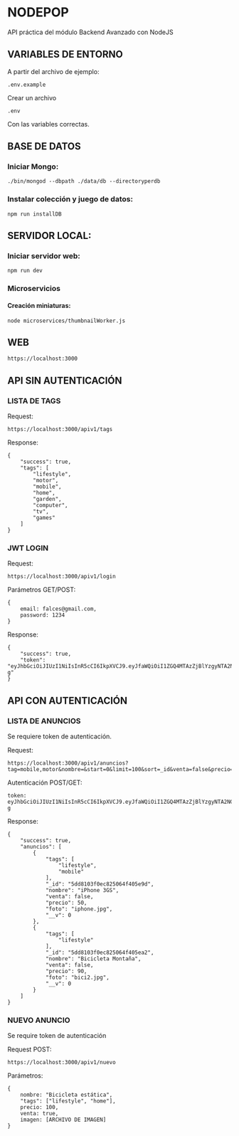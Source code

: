# NODEPOP
API práctica del módulo Backend Avanzado con NodeJS

## VARIABLES DE ENTORNO
A partir del archivo de ejemplo:

```
.env.example
```
Crear un archivo

```
.env
```
Con las variables correctas.

## BASE DE DATOS

### Iniciar Mongo:
```
./bin/mongod --dbpath ./data/db --directoryperdb
```
### Instalar colección y juego de datos:
```
npm run installDB
```
## SERVIDOR LOCAL:
### Iniciar servidor web:

```
npm run dev
```
### Microservicios
#### Creación miniaturas:
```
node microservices/thumbnailWorker.js
```

## WEB
```
https://localhost:3000
```

## API SIN AUTENTICACIÓN

### LISTA DE TAGS
Request:

```
https://localhost:3000/apiv1/tags
```
Response:

```
{
    "success": true,
    "tags": [
        "lifestyle",
        "motor",
        "mobile",
        "home",
        "garden",
        "computer",
        "tv",
        "games"
    ]
}
```

### JWT LOGIN

Request:

```
https://localhost:3000/apiv1/login
```
Parámetros GET/POST:

```
{
    email: falces@gmail.com,
    password: 1234
}
```
Response:

```
{
    "success": true,
    "token": "eyJhbGciOiJIUzI1NiIsInR5cCI6IkpXVCJ9.eyJfaWQiOiI1ZGQ4MTAzZjBlYzgyNTA2NGY0MDVlYTgiLCJpYXQiOjE1NzQ0NDE4MDYsImV4cCI6MTU3NDYxNDYwNn0._GRZyLPOMV15ksrZv_oVehNwX7hd_bTQm7hwx6U_Q-g"
}
```

## API CON AUTENTICACIÓN

### LISTA DE ANUNCIOS
Se requiere token de autenticación.

Request:

```
https://localhost:3000/apiv1/anuncios?tag=mobile,motor&nombre=&start=0&limit=100&sort=_id&venta=false&precio=-50
```
Autenticación POST/GET:
```
token: eyJhbGciOiJIUzI1NiIsInR5cCI6IkpXVCJ9.eyJfaWQiOiI1ZGQ4MTAzZjBlYzgyNTA2NGY0MDVlYTgiLCJpYXQiOjE1NzQ0NDE4MDYsImV4cCI6MTU3NDYxNDYwNn0._GRZyLPOMV15ksrZv_oVehNwX7hd_bTQm7hwx6U_Q-g
```

Response:

```
{
	"success": true,
    "anuncios": [
        {
            "tags": [
                "lifestyle",
                "mobile"
            ],
            "_id": "5dd8103f0ec825064f405e9d",
            "nombre": "iPhone 3GS",
            "venta": false,
            "precio": 50,
            "foto": "iphone.jpg",
            "__v": 0
        },
        {
            "tags": [
                "lifestyle"
            ],
            "_id": "5dd8103f0ec825064f405ea2",
            "nombre": "Bicicleta Montaña",
            "venta": false,
            "precio": 90,
            "foto": "bici2.jpg",
            "__v": 0
        }
    ]
}

```
### NUEVO ANUNCIO
Se require token de autenticación

Request POST:

```
https://localhost:3000/apiv1/nuevo
```

Parámetros:

```
{
    nombre: "Bicicleta estática",
    "tags": ["lifestyle", "home"],
    precio: 100,
    venta: true,
    imagen: [ARCHIVO DE IMAGEN]
}
```